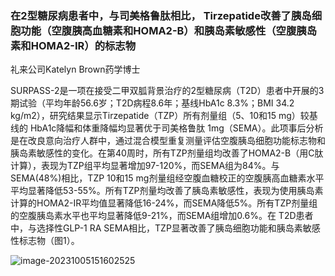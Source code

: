 ### 在2型糖尿病患者中，与司美格鲁肽相比， Tirzepatide改善了胰岛细胞功能（空腹胰高血糖素和HOMA2-B）和胰岛素敏感性（空腹胰岛素和HOMA2-IR）的标志物

礼来公司Katelyn Brown药学博士 



SURPASS-2是一项在接受二甲双胍背景治疗的2型糖尿病（T2D）患者中开展的3期试验（平均年龄56.6岁；T2D病程8.6年；基线HbA1c 8.3%；BMI 34.2 kg/m2），研究结果显示Tirzepatide（TZP）所有剂量组（5、10和15 mg）较基线的 HbA1c降幅和体重降幅均显著优于司美格鲁肽 1mg（SEMA）。此项事后分析是在改良意向治疗人群中，通过混合模型重复测量评估空腹胰岛细胞功能标志物和胰岛素敏感性的变化。在第40周时，所有TZP剂量组均改善了HOMA2-B（用C肽计算），表现为TZP组平均显著增加97-120%，而SEMA组为84%。与 SEMA(48%)相比，TZP 10和15 mg剂量组经空腹血糖校正的空腹胰高血糖素水平平均显著降低53-55%。所有TZP剂量均改善了胰岛素敏感性，表现为使用胰岛素计算的HOMA2-IR平均值显著降低16-24%，而SEMA降低5%。所有TZP剂量组的空腹胰岛素水平也平均显著降低9-21%，而SEMA组增加0.6%。在 T2D患者中，与选择性GLP-1 RA SEMA相比，TZP显著改善了胰岛细胞功能和胰岛素敏感性标志物（图1）。



![image-20231005151602525](https://p.ipic.vip/6ip2hn.png)